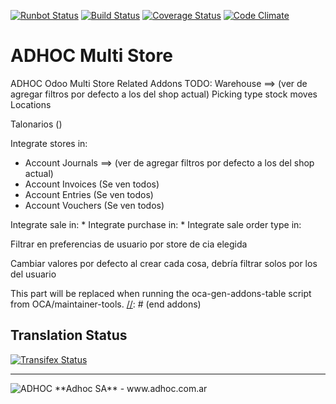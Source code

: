 [![Runbot Status](http://runbot.adhoc.com.ar/runbot/badge/flat/53/8.0.svg)](http://runbot.adhoc.com.ar/runbot/repo/github-com-ingadhoc-multi-store-53)
[![Build Status](https://travis-ci.org/ingadhoc/multi-store.svg?branch=8.0)](https://travis-ci.org/ingadhoc/multi-store)
[![Coverage Status](https://coveralls.io/repos/ingadhoc/multi-store/badge.png?branch=8.0)](https://coveralls.io/r/ingadhoc/multi-store?branch=8.0)
[![Code Climate](https://codeclimate.com/github/ingadhoc/multi-store/badges/gpa.svg)](https://codeclimate.com/github/ingadhoc/multi-store)

# ADHOC Multi Store

ADHOC Odoo Multi Store Related Addons
TODO:
Warehouse
==>  (ver de agregar filtros por defecto a los del shop actual)
Picking type
stock moves
Locations

Talonarios ()


Integrate stores in:
* Account Journals
==> (ver de agregar filtros por defecto a los del shop actual)
* Account Invoices (Se ven todos)
* Account Entries (Se ven todos)
* Account Vouchers (Se ven todos)

Integrate sale in:
* 
Integrate purchase in:
* 
Integrate sale order type in:

Filtrar en preferencias de usuario por store de cia elegida

Cambiar valores por defecto al crear cada cosa, debría filtrar solos por los del usuario


[//]: # (addons)
This part will be replaced when running the oca-gen-addons-table script from OCA/maintainer-tools.
[//]: # (end addons)

Translation Status
------------------
[![Transifex Status](https://www.transifex.com/projects/p/ingadhoc-multi-store-9-0/chart/image_png)](https://www.transifex.com/projects/p/ingadhoc-multi-store-9-0)

----

<img alt="ADHOC" src="http://fotos.subefotos.com/83fed853c1e15a8023b86b2b22d6145bo.png" />
**Adhoc SA** - www.adhoc.com.ar
